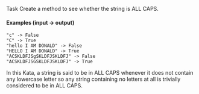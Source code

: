 Task
Create a method to see whether the string is ALL CAPS.

#### Examples (input -> output)
```
"c" -> False
"C" -> True
"hello I AM DONALD" -> False
"HELLO I AM DONALD" -> True
"ACSKLDFJSgSKLDFJSKLDFJ" -> False
"ACSKLDFJSGSKLDFJSKLDFJ" -> True
```
In this Kata, a string is said to be in ALL CAPS whenever it does not contain any lowercase letter so any string containing no letters at all is trivially considered to be in ALL CAPS.